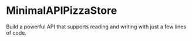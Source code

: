 # MinimalAPIPizzaStore
Build a powerful API that supports reading and writing with just a few lines of code.
